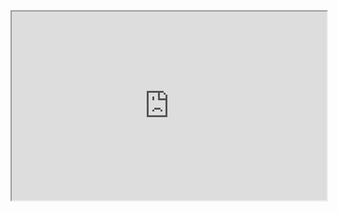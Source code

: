 
<div style="position: relative; padding: 30% 45%;">
<iframe style="position: absolute; width: 100%; height: 100%; left: 0; top: 0;" src="
https://kdocs.cn/l/ccCRJmS39MIL" frameborder="1" scrolling="yes" width="320" height="240"</iframe>
</div>
